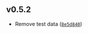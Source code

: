 ## v0.5.2

- Remove test data ([`8e5d840`](https://github.com/https://github.com/Belo-RenaruX/crp-ts-server/commit/8e5d840))

